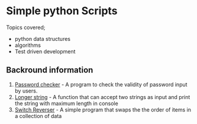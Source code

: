 # Simple python Scripts
Topics covered;
* python data structures
* algorithms
* Test driven development

## Backround information
1. [Password checker](password_checker.py) - A program to check the validity of
   password input by users.
2. [Longer string](longer_string.py) - A function that can accept two strings
   as input and print the string with maximum length in console
3. [Switch Reverser](switch_reverser.py) - A simple program that swaps the the
   order of items in a collection of data

